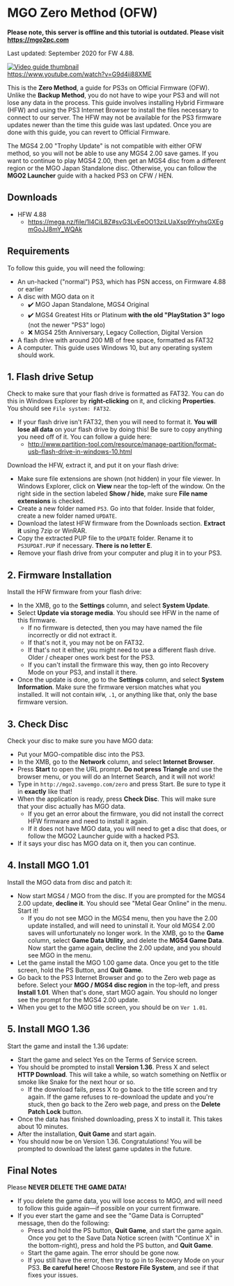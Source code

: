 # MGO Zero Method (OFW)

**Please note, this server is offline and this tutorial is outdated. Please visit https://mgo2pc.com**

Last updated: September 2020 for FW 4.88.

[![Video guide thumbnail](https://img.youtube.com/vi/G9d4ij88XME/sddefault.jpg)](https://www.youtube.com/watch?v=G9d4ij88XME)  \
<https://www.youtube.com/watch?v=G9d4ij88XME>

This is the **Zero Method**, a guide for PS3s on Official Firmware (OFW). Unlike the **Backup Method**, you do not have to wipe your PS3 and will not lose any data in the process. This guide involves installing Hybrid Firmware (HFW) and using the PS3 Internet Browser to install the files necessary to connect to our server. The HFW may not be available for the PS3 firmware updates newer than the time this guide was last updated. Once you are done with this guide, you can revert to Official Firmware.

The MGS4 2.00 "Trophy Update" is not compatible with either OFW method, so you will not be able to use any MGS4 2.00 save games. If you want to continue to play MGS4 2.00, then get an MGS4 disc from a different region or the MGO Japan Standalone disc. Otherwise, you can follow the **MGO2 Launcher** guide with a hacked PS3 on CFW / HEN.


## Downloads

* HFW 4.88
  * <https://mega.nz/file/1l4CiLBZ#svG3LvEeOO13ziLUaXsp9YryhsGXEgmGoJJ8mY_WQAk>


## Requirements

To follow this guide, you will need the following:

* An un-hacked ("normal") PS3, which has PSN access, on Firmware 4.88 or earlier
* A disc with MGO data on it
    * &#10004;&#65039; MGO Japan Standalone, MGS4 Original
    * &#10004;&#65039; MGS4 Greatest Hits or Platinum **with the old "PlayStation 3" logo** (not the newer "PS3" logo)
    * &#10060; MGS4 25th Anniversary, Legacy Collection, Digital Version
* A flash drive with around 200 MB of free space, formatted as FAT32
* A computer. This guide uses Windows 10, but any operating system should work.


## 1. Flash drive Setup

Check to make sure that your flash drive is formatted as FAT32. You can do this in Windows Explorer by **right-clicking** on it, and clicking **Properties**. You should see `File system: FAT32`.
* If your flash drive isn't FAT32, then you will need to format it. **You will lose all data** on your flash drive by doing this! Be sure to copy anything you need off of it. You can follow a guide here:
  * <http://www.partition-tool.com/resource/manage-partition/format-usb-flash-drive-in-windows-10.html>

Download the HFW, extract it, and put it on your flash drive:

* Make sure file extensions are shown (not hidden) in your file viewer. In Windows Explorer, click on **View** near the top-left of the window. On the right side in the section labeled **Show / hide**, make sure **File name extensions** is checked.
* Create a new folder named `PS3`. Go into that folder. Inside that folder, create a new folder named `UPDATE`.
* Download the latest HFW firmware from the Downloads section. **Extract it** using 7zip or WinRAR.
* Copy the extracted PUP file to the `UPDATE` folder. Rename it to `PS3UPDAT.PUP` if necessary. **There is no letter E**.
* Remove your flash drive from your computer and plug it in to your PS3.


## 2. Firmware Installation

Install the HFW firmware from your flash drive:

* In the XMB, go to the **Settings** column, and select **System Update**.
* Select **Update via storage media**. You should see HFW in the name of this firmware.
    * If no firmware is detected, then you may have named the file incorrectly or did not extract it.
    * If that's not it, you may not be on FAT32.
    * If that's not it either, you might need to use a different flash drive. Older / cheaper ones work best for the PS3.
    * If you can't install the firmware this way, then go into Recovery Mode on your PS3, and install it there.
* Once the update is done, go to the **Settings** column, and select **System Information**. Make sure the firmware version matches what you installed. It will not contain `HFW`, `.1`, or anything like that, only the base firmware version.

## 3. Check Disc

Check your disc to make sure you have MGO data:

* Put your MGO-compatible disc into the PS3.
* In the XMB, go to the **Network** column, and select **Internet Browser**.
* Press **Start** to open the URL prompt. **Do not press Triangle** and use the browser menu, or you will do an Internet Search, and it will not work!
* Type in `http://mgo2.savemgo.com/zero` and press Start. Be sure to type it in **exactly** like that!
* When the application is ready, press **Check Disc**. This will make sure that your disc actually has MGO data.
    * If you get an error about the firmware, you did not install the correct HFW firmware and need to install it again.
    * If it does not have MGO data, you will need to get a disc that does, or follow the MGO2 Launcher guide with a hacked PS3.
* If it says your disc has MGO data on it, then you can continue.


## 4. Install MGO 1.01

Install the MGO data from disc and patch it:

* Now start MGS4 / MGO from the disc. If you are prompted for the MGS4 2.00 update, **decline it**. You should see "Metal Gear Online" in the menu. Start it!
    * If you do not see MGO in the MGS4 menu, then you have the 2.00 update installed, and will need to uninstall it. Your old MGS4 2.00 saves will unfortunately no longer work. In the XMB, go to the **Game** column, select **Game Data Utility**, and delete the **MGS4 Game Data**. Now start the game again, decline the 2.00 update, and you should see MGO in the menu.
* Let the game install the MGO 1.00 game data. Once you get to the title screen, hold the PS Button, and **Quit Game**.
* Go back to the PS3 Internet Browser and go to the Zero web page as before. Select your **MGO / MGS4 disc region** in the top-left, and press **Install 1.01**. When that's done, start MGO again. You should no longer see the prompt for the MGS4 2.00 update.
* When you get to the MGO title screen, you should be on `Ver 1.01`.


## 5. Install MGO 1.36

Start the game and install the 1.36 update:

* Start the game and select Yes on the Terms of Service screen.
* You should be prompted to install **Version 1.36**. Press X and select **HTTP Download**. This will take a while, so watch something on Netflix or smoke like Snake for the next hour or so.
    * If the download fails, press X to go back to the title screen and try again. If the game refuses to re-download the update and you're stuck, then go back to the Zero web page, and press on the **Delete Patch Lock** button.
* Once the data has finished downloading, press X to install it. This takes about 10 minutes.
* After the installation, **Quit Game** and start again.
* You should now be on Version 1.36. Congratulations! You will be prompted to download the latest game updates in the future.

## Final Notes

Please **NEVER DELETE THE GAME DATA!**

* If you delete the game data, you will lose access to MGO, and will need to follow this guide again&mdash;if possible on your current firmware.
* If you ever start the game and see the "Game Data is Corrupted" message, then do the following:
    * Press and hold the PS button, **Quit Game**, and start the game again. Once you get to the Save Data Notice screen (with "Continue X" in the bottom-right), press and hold the PS button, and **Quit Game**.
    * Start the game again. The error should be gone now.
    * If you still have the error, then try to go in to Recovery Mode on your PS3. **Be careful here!** Choose **Restore File System**, and see if that fixes your issues.
